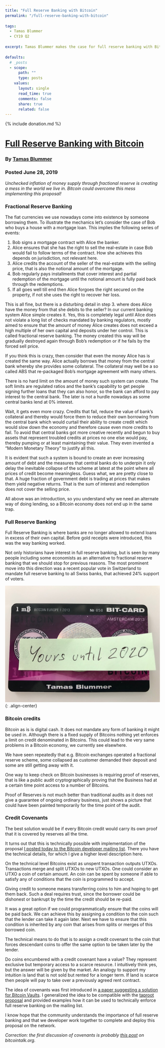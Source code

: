 ```yaml
---
title: "Full Reserve Banking with Bitcoin"
permalink: "/full-reserve-banking-with-bitcoin" 

tags:
  - Tamas Blummer
  - CY19 Q2

excerpt: Tamas Blummer makes the case for full reserve banking with Bitcoin as the reserve asset. Posted June 28, 2019.

defaults:
  # _posts
  - scope:
      path: ""
      type: posts
    values:
      layout: single
      read_time: true
      comments: false
      share: true
      related: false
---
```


{% include donation.md %}

# [Full Reserve Banking with Bitcoin](https://medium.com/@tamas.blummer/full-reserve-banking-with-bitcoin-462b21ae9479)
### By [Tamas Blummer](https://twitter.com/TamasBlummer)
### Posted June 28, 2019

_Unchecked inflation of money supply through fractional reserve is creating a mess in the world we live in. Bitcoin could overcome this mess implementing this proposal!_

### Fractional Reserve Banking
The fiat currencies we use nowadays come into existence by someone borrowing them. To illustrate the mechanics let’s consider the case of Bob who buys a house with a mortgage loan. This implies the following series of events:

1. Bob signs a mortgage contract with Alice the banker.
2. Alice ensures that she has the right to sell the real-estate in case Bob would fail to follow terms of the contract. How she achieves this depends on jurisdiction, not relevant here.
3. Alice credits the account of the seller of the real-estate with the selling price, that is also the notional amount of the mortgage.
4. Bob regularly pays installments that cover interest and partial redemption of the mortgage until the notional amount is fully paid back through the redemptions.
5. If all goes well till end then Alice forgoes the right secured on the property, if not she uses the right to recover her loss.

This is all fine, but there is a disturbing detail in step 3. where does Alice have the money from that she debits to the seller? In our current banking system Alice simple creates it. Yes, this is completely legal until Alice does not violate a long list of checks mandated by banking regulators, mostly aimed to ensure that the amount of money Alice creates does not exceed a high multiple of her own capital and deposits under her control. This is called fractional reserve banking. The money created this way will be gradually destroyed again through Bob’s redemption or if he fails by the forced sell price.

If you think this is crazy, then consider that even the money Alice has is created the same way. Alice actually borrows that money from the central bank whereby she provides some collateral. The collateral may well be a so called ABS that re-packaged Bob’s mortgage agreement with many others.

There is no hard limit on the amount of money such system can create. The soft limits are regulated ratios and the bank’s capability to get people signing further loans that they can also honor, so the bank can afford to pay interest to the central bank. The later is not a hurdle nowadays as some central banks lend at 0% interest.

Wait, it gets even more crazy. Credits that fail, reduce the value of bank’s collateral and thereby would force them to reduce their own borrowing from the central bank which would curtail their ability to create credit which would slow down the economy and therefore cause even more credits to fail. To avoid that central banks got more creative recently and begun to buy assets that represent troubled credits at prices no one else would pay, thereby pumping or at least maintaining their value. They even invented a “Modern Monetary Theory” to justify all this.

It is evident that such a system is bound to create an ever increasing amount of debt and the measures that central banks do to underpin it only delay the inevitable collapse of the scheme at latest at the point where all prices of credit become meaningless. Guess what, we are pretty close to that. A huge fraction of government debt is trading at prices that makes them yield negative returns. That is the sum of interest and redemption does not cover the selling price.

All above was an introduction, so you understand why we need an alternate way of doing lending, so a Bitcoin economy does not end up in the same trap.

### Full Reserve Banking
Full Reserve Banking is where banks are no longer allowed to extend loans in excess of their own capital. Before gold receipts were introduced, this was the way banking worked.

Not only historians have interest in full reserve banking, but is seen by many people including some economists as an alternative to fractional reserve banking that we should stop for previous reasons. The most prominent move into this direction was a recent popular vote in Switzerland to mandate full reserve banking to all Swiss banks, that achieved 24% support of voters.

![](/assets/images/cy19/cy19q2m6/tb-2.png){: .align-center}

### Bitcoin credits
Bitcoin as is is digital cash. It does not mandate any form of banking it might be used in. Although there is a fixed supply of Bitcoins nothing yet enforces a limit on credit denominated in Bitcoins. This could lead to the very same problems in a Bitcoin economy, we currently see elsewhere.

We have seen repeatedly that e.g. Bitcoin exchanges operated a fractional reserve scheme, some collapsed as customer demanded their deposit and some are still getting away with it.

One way to keep check on Bitcoin businesses is requiring proof of reserves, that is like a public audit cryptographically proving that the Business had at a certain time point access to a number of Bitcoins.

Proof of Reserves is not much better than traditional audits as it does not give a guarantee of ongoing ordinary business, just shows a picture that could have been painted temporarily for the time point of the audit.

### Credit Covenants
The best solution would be if every Bitcoin credit would carry its own proof that it is covered by reserves all the time.

It turns out that this is technically possible with implementation of the proposal [I posted today to the Bitcoin developer mailing list](https://lists.linuxfoundation.org/pipermail/bitcoin-dev/2019-June/017059.html). There you have the technical details, for which I give a higher level description here.

On the technical level Bitcoins exist as unspent transaction outputs UTXOs. Transactions merge and split UTXOs to new UTXOs. One could consider an UTXO a coin of certain amount. An coin can be spent by someone if able to satisfy any of conditions that the coin is programmed to accept.

Giving credit to someone means transferring coins to him and hoping to get them back. Such a deal requires trust, since the borrower could be dishonest or bankrupt by the time the credit should be re-paid.

It was a great option if we could programmatically ensure that the coins will be paid back. We can achieve this by assigning a condition to the coin such that the lender can take it again later. Next we have to ensure that this condition is inherited by any coin that arises from splits or merges of this borrowed coin.

The technical means to do that is to assign a credit covenant to the coin that forces descendant coins to offer the same option to be taken later by the lender.

Do coins encumbered with a credit covenant have a value? They represent exclusive but temporary access to a scarce resource. I intuitively think yes, but the answer will be given by the market. An analogy to support my intuition is land that is not sold but rented for a longer term. If land is scarce then people will pay to take over a previously agreed rent contract.

The idea of covenants was first introduced in [a paper suggesting a solution for Bitcoin Vaults](http://fc16.ifca.ai/bitcoin/papers/MES16.pdf). I generalized the idea to be compatible with the [taproot proposal](https://lists.linuxfoundation.org/pipermail/bitcoin-dev/2019-May/016914.html) and provided examples how it can be used to technically enforce full reserve banking on the mailing list.

I know hope that the community understands the importance of full reserve banking and that we developer work together to complete and deploy this proposal on the network.

*Correction: the first discussion of covenants is probably [this post](https://bitcointalk.org/index.php?topic=278122.0) on bitcointalk.org.*